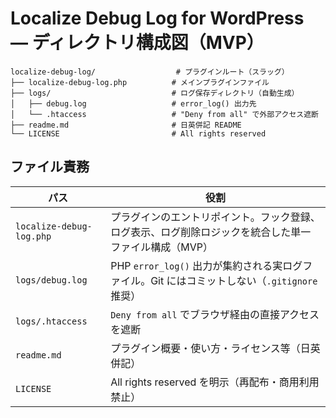 # Localize Debug Log for WordPress — ディレクトリ構成図（MVP）

```text
localize-debug-log/                  # プラグインルート（スラッグ）
├── localize-debug-log.php          # メインプラグインファイル
├── logs/                           # ログ保存ディレクトリ（自動生成）
│   ├── debug.log                   # error_log() 出力先
│   └── .htaccess                   # "Deny from all" で外部アクセス遮断
├── readme.md                       # 日英併記 README
└── LICENSE                         # All rights reserved
```

## ファイル責務

| パス                       | 役割                                                               |
| ------------------------ | ---------------------------------------------------------------- |
| `localize-debug-log.php` | プラグインのエントリポイント。フック登録、ログ表示、ログ削除ロジックを統合した単一ファイル構成（MVP）             |
| `logs/debug.log`         | PHP `error_log()` 出力が集約される実ログファイル。Git にはコミットしない（`.gitignore` 推奨） |
| `logs/.htaccess`         | `Deny from all` でブラウザ経由の直接アクセスを遮断                                |
| `readme.md`              | プラグイン概要・使い方・ライセンス等（日英併記）                                         |
| `LICENSE`                | All rights reserved を明示（再配布・商用利用禁止）                              |
